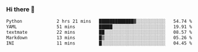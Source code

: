 ### Hi there 👋

<!--START_SECTION:waka-->

```txt
Python             2 hrs 21 mins   █████████████▓░░░░░░░░░░░   54.74 %
YAML               51 mins         █████░░░░░░░░░░░░░░░░░░░░   19.91 %
textmate           22 mins         ██░░░░░░░░░░░░░░░░░░░░░░░   08.57 %
Markdown           13 mins         █▒░░░░░░░░░░░░░░░░░░░░░░░   05.26 %
INI                11 mins         █░░░░░░░░░░░░░░░░░░░░░░░░   04.45 %
```

<!--END_SECTION:waka-->

<!--
**Jonas-VanHaeken/Jonas-VanHaeken** is a ✨ _special_ ✨ repository because its `README.md` (this file) appears on your GitHub profile.

Here are some ideas to get you started:

- 🔭 I’m currently working on ...
- 🌱 I’m currently learning ...
- 👯 I’m looking to collaborate on ...
- 🤔 I’m looking for help with ...
- 💬 Ask me about ...
- 📫 How to reach me: ...
- 😄 Pronouns: ...
- ⚡ Fun fact: ...
-->
